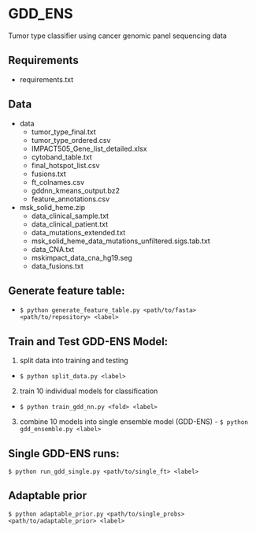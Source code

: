 # GDD_ENS
Tumor type classifier using cancer genomic panel sequencing data
## Requirements
- requirements.txt
## Data
- data
  - tumor_type_final.txt
  - tumor_type_ordered.csv
  - IMPACT505_Gene_list_detailed.xlsx
  - cytoband_table.txt
  - final_hotspot_list.csv
  - fusions.txt
  - ft_colnames.csv
  - gddnn_kmeans_output.bz2
  - feature_annotations.csv
- msk_solid_heme.zip
  - data_clinical_sample.txt
  - data_clinical_patient.txt
  - data_mutations_extended.txt
  - msk_solid_heme_data_mutations_unfiltered.sigs.tab.txt
  - data_CNA.txt
  - mskimpact_data_cna_hg19.seg
  - data_fusions.txt

## Generate feature table: 
- `$ python generate_feature_table.py <path/to/fasta> <path/to/repository> <label>`

## Train and Test GDD-ENS Model: 
1. split data into training and testing
- `$ python split_data.py <label>`
2. train 10 individual models for classification
- `$ python train_gdd_nn.py <fold> <label>`
3. combine 10 models into single ensemble model (GDD-ENS) - `$ python gdd_ensemble.py <label>`

## Single GDD-ENS runs: 
`$ python run_gdd_single.py <path/to/single_ft> <label>`

## Adaptable prior
`$ python adaptable_prior.py <path/to/single_probs> <path/to/adaptable_prior> <label>`

